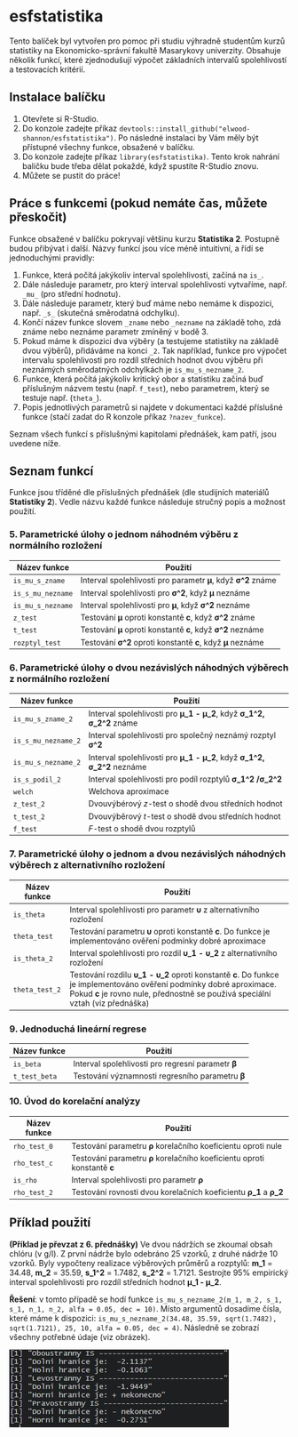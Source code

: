 # esfstatistika

Tento balíček byl vytvořen pro pomoc při studiu výhradně studentům kurzů statistiky na Ekonomicko-správní fakultě Masarykovy univerzity. Obsahuje několik funkcí, které zjednodušují výpočet základních intervalů spolehlivostí a testovacích kritérií.

## Instalace balíčku

1. Otevřete si R-Studio.
2. Do konzole zadejte příkaz `devtools::install_github("elwood-shannon/esfstatistika")`. Po následné instalaci by Vám měly být přístupné všechny funkce, obsažené v balíčku.
3. Do konzole zadejte příkaz `library(esfstatistika)`. Tento krok nahrání baličku bude třeba dělat pokaždé, když spustíte R-Studio znovu.
4. Můžete se pustit do práce!

## Práce s funkcemi (pokud nemáte čas, můžete přeskočit)

Funkce obsažené v balíčku pokryvají většinu kurzu **Statistika 2**. Postupně budou přibývat i další. Názvy funkcí jsou více méně intuitivní, a řídí se jednoduchými pravidly:

1. Funkce, která počítá jakýkoliv interval spolehlivosti, začíná na `is_`.
2. Dále následuje parametr, pro který interval spolehlivosti vytvaříme, např. `_mu_` (pro střední hodnotu).
3. Dále následuje parametr, který buď máme nebo nemáme k dispozici, např. `_s_` (skutečná směrodatná odchylku).
4. Končí název funkce slovem `_zname` nebo `_nezname` na základě toho, zdá známe nebo neznáme parametr zmíněný v bodě 3.
5. Pokud máme k dispozici dva výběry (a testujeme statistiky na základě dvou výběrů), přidáváme na konci `_2`.
Tak například, funkce pro výpočet intervalu spolehlivosti pro rozdíl středních hodnot dvou výběru při neznámých směrodatných odchylkách je `is_mu_s_nezname_2`.
5. Funkce, která počítá jakýkoliv kritický obor a statistiku začíná buď příslušným názvem testu (např. `f_test`), nebo parametrem, který se testuje např. (`theta_`).
6. Popis jednotlivých parametrů si najdete v dokumentaci každé příslušné funkce (stačí zadat do R konzole příkaz `?nazev_funkce`).

Seznam všech funkcí s příslušnými kapitolami přednášek, kam patří, jsou uvedene níže.

## Seznam funkcí

Funkce jsou tříděné dle příslušných přednášek (dle studijních materiálů **Statistiky 2**). Vedle názvu každé funkce následuje stručný popis a možnost použití.

### 5. Parametrické úlohy o jednom náhodném výběru z normálního rozložení

Název funkce | Použití
------------ | -------------
`is_mu_s_zname` | Interval spolehlivosti pro parametr **μ**, když **σ^2** známe
`is_s_mu_nezname` | Interval spolehlivosti pro **σ^2**, když **μ** neznáme
`is_mu_s_nezname` | Interval spolehlivosti pro **μ**, když **σ^2** neznáme 
`z_test` | Testování **μ** oproti konstantě **c**, když **σ^2** známe
`t_test` |Testování **μ** oproti konstantě **c**, když **σ^2** neznáme
`rozptyl_test` | Testování **σ^2** oproti konstantě **c**, když **μ** neznáme

### 6. Parametrické úlohy o dvou nezávislých náhodných výběrech z normálního rozložení

Název funkce | Použití
------------ | -------------
`is_mu_s_zname_2` | Interval spolehlivosti pro **μ_1 - μ_2**, když **σ_1^2, σ_2^2** známe
`is_s_mu_nezname_2` | Interval spolehlivosti pro společný neznámý rozptyl **σ^2**
`is_mu_s_nezname_2` | Interval spolehlivosti pro **μ_1 - μ_2**, když **σ_1^2, σ_2^2** neznáme
`is_s_podil_2` | Interval spolehlivosti pro podíl rozptylů **σ_1^2 /σ_2^2**
`welch` | Welchova aproximace
`z_test_2` | Dvouvýbérový *z*-test o shodě dvou středních hodnot
`t_test_2` | Dvouvýběrový *t*-test o shodě dvou středních hodnot
`f_test` | *F*-test o shodě dvou rozptylů

### 7. Parametrické úlohy o jednom a dvou nezávislých náhodných výběrech z alternativního rozložení

Název funkce | Použití
------------ | -------------
`is_theta` | Interval spolehlivosti pro parametr **υ** z alternativního rozložení
`theta_test` | Testování parametru **υ** oproti konstantě **c**. Do funkce je implementováno ověření podmínky dobré aproximace
`is_theta_2` | Interval spolehlivosti pro rozdil **υ_1 - υ_2** z alternativního rozložení
`theta_test_2` | Testování rozdilu **υ_1 - υ_2** oproti konstantě **c**. Do funkce je implementováno ověření podmínky dobré aproximace. Pokud **c** je rovno nule, přednostně se použivá speciální vztah (viz přednáška)

### 9. Jednoduchá lineární regrese

Název funkce | Použití
------------ | -------------
`is_beta` | Interval spolehlivosti pro regresní parametr **β**
`t_test_beta` | Testování významnosti regresního parametru **β**

### 10. Úvod do korelační analýzy

Název funkce | Použití
------------ | -------------
`rho_test_0` | Testování parametru **ρ** korelačního koeficientu oproti nule
`rho_test_c` | Testování parametru **ρ** korelačního koeficientu oproti konstantě **c**
`is_rho` | Interval spolehlivosti pro parametr **ρ**
`rho_test_2` | Testování rovnosti dvou korelačních koeficientu **ρ_1** a **ρ_2**

## Příklad použití

**(Příklad je převzat z 6. přednášky)** Ve dvou nádržích se zkoumal obsah chlóru (v g/l). Z první nádrže bylo odebráno 25 vzorků, z druhé nádrže 10 vzorků. Byly vypočteny realizace výběrových průměrů a rozptylů: **m_1** = 34.48, **m_2** = 35.59, **s_1^2** = 1.7482, **s_2^2** = 1.7121. Sestrojte 95% empirický interval spolehlivosti pro rozdíl středních hodnot **μ_1 - μ_2**. 

**Řešení**: v tomto případě se hodí funkce `is_mu_s_nezname_2(m_1, m_2, s_1, s_1, n_1, n_2, alfa = 0.05, dec = 10)`. Místo argumentů dosadíme čísla, které máme k dispozici: `is_mu_s_nezname_2(34.48, 35.59, sqrt(1.7482), sqrt(1.7121), 25, 10, alfa = 0.05, dec = 4)`. Následně se zobrazí všechny potřebné údaje (viz obrázek).

![Příklad použití](https://github.com/elwood-shannon/esfstatistika/blob/master/screen.jpg)









